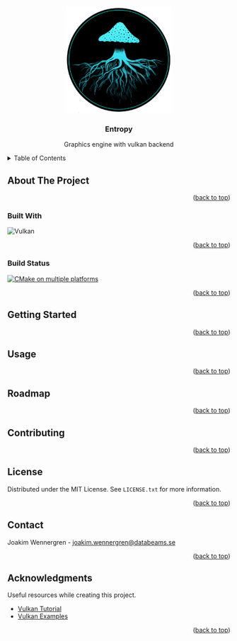<a id="readme-top"></a>

<!-- PROJECT LOGO -->
<br />
<div align="center">
  <a href="https://github.com/othneildrew/Best-README-Template">
    <img src="https://github.com/joakimwennergren/EntropyEngine/blob/main/.github/images/entropy.png" alt="Logo" width="240" height="240">
  </a>

<h3 align="center">Entropy</h3>


  <p align="center">
    Graphics engine with vulkan backend
    <br />
    <!-- <a href="https://github.com/othneildrew/Best-README-Template"><strong>Explore the docs »</strong></a>
    <a href="https://github.com/othneildrew/Best-README-Template">View Demo</a>
    ·
    <a href="https://github.com/othneildrew/Best-README-Template/issues/new?labels=bug&template=bug-report---.md">Report Bug</a>
    ·
    <a href="https://github.com/othneildrew/Best-README-Template/issues/new?labels=enhancement&template=feature-request---.md">Request Feature</a>-->
  </p>
</div>

<!-- TABLE OF CONTENTS -->
<details>
  <summary>Table of Contents</summary>
  <ol>
    <li>
      <a href="#about-the-project">About The Project</a>
      <ul>
        <li><a href="#built-with">Built With</a></li>
        <li><a href="#build-status">Build Status</a></li>
      </ul>
    </li>
    <li><a href="#getting-started">Getting Started</a></li>
    <li><a href="#usage">Usage</a></li>
    <li><a href="#roadmap">Roadmap</a></li>
    <li><a href="#contributing">Contributing</a></li>
    <li><a href="#license">License</a></li>
    <li><a href="#contact">Contact</a></li>
    <li><a href="#acknowledgments">Acknowledgments</a></li>
  </ol>
</details>



<!-- ABOUT THE PROJECT -->

## About The Project

<p align="right">(<a href="#readme-top">back to top</a>)</p>

### Built With

![Vulkan](https://a11ybadges.com/badge?logo=vulkan)

<p align="right">(<a href="#readme-top">back to top</a>)</p>

### Build Status

[![CMake on multiple platforms](https://github.com/joakimwennergren/EntropyEngine/actions/workflows/cmake-multi-platform.yml/badge.svg)](https://github.com/joakimwennergren/EntropyEngine/actions/workflows/cmake-multi-platform.yml)

<p align="right">(<a href="#readme-top">back to top</a>)</p>

<!-- GETTING STARTED -->

## Getting Started

<p align="right">(<a href="#readme-top">back to top</a>)</p>

<!-- USAGE EXAMPLES -->

## Usage

<p align="right">(<a href="#readme-top">back to top</a>)</p>

<!-- ROADMAP -->

## Roadmap

<p align="right">(<a href="#readme-top">back to top</a>)</p>

<!-- CONTRIBUTING -->

## Contributing

<p align="right">(<a href="#readme-top">back to top</a>)</p>

<!-- LICENSE -->

## License

Distributed under the MIT License. See `LICENSE.txt` for more information.

<p align="right">(<a href="#readme-top">back to top</a>)</p>

<!-- CONTACT -->

## Contact

Joakim Wennergren - joakim.wennergren@databeams.se

<p align="right">(<a href="#readme-top">back to top</a>)</p>

<!-- ACKNOWLEDGMENTS -->

## Acknowledgments

Useful resources while creating this project.

* [Vulkan Tutorial](https://vulkan-tutorial.com/)
* [Vulkan Examples](https://github.com/SaschaWillems/Vulkan)

<p align="right">(<a href="#readme-top">back to top</a>)</p>